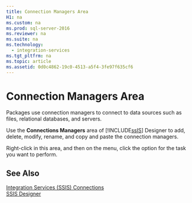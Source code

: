 ```yaml
---
title: Connection Managers Area
H1: na
ms.custom: na
ms.prod: sql-server-2016
ms.reviewer: na
ms.suite: na
ms.technology: 
  - integration-services
ms.tgt_pltfrm: na
ms.topic: article
ms.assetid: 0d0c4862-19c0-4513-a5f4-3fe97f635cf6
---
```

# Connection Managers Area
  Packages use connection managers to connect to data sources such as files, relational databases, and servers.  
  
 Use the **Connections Managers** area of [!INCLUDE[ssIS](../../Token/Other/ssIS_md.md)] Designer to add, delete, modify, rename, and copy and paste the connection managers.  
  
 Right\-click in this area, and then on the menu, click the option for the task you want to perform.  
  
## See Also  
 [Integration Services &#40;SSIS&#41; Connections](../../Topics/TopicNameNotContainA/Integration-Services--SSIS--Connections.md)   
 [SSIS Designer](../../Topics/TopicNameNotContainA/SSIS-Designer.md)  
  
  